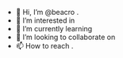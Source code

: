 - 👋 Hi, I’m @beacro .
- 👀 I’m interested in 
- 🌱 I’m currently learning 
- 💞️ I’m looking to collaborate on 
- 📫 How to reach .

<!---
beacro/beacro is a ✨ special ✨ repository because its `README.md` (this file) appears on your GitHub profile.
You can click the Preview link to take a look at your changes.
--->
